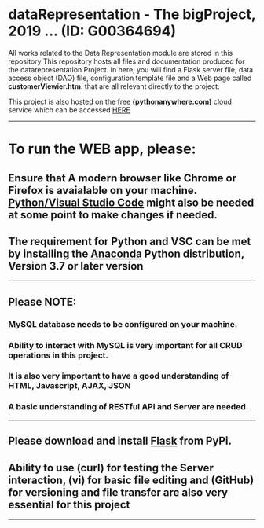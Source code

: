 # dataRepresentation - The bigProject, 2019 ... (ID: G00364694)
All works related to the Data Representation module are stored in this repository
This repository hosts all files and documentation produced for the datarepresentation Project.
In here, you will find a Flask server file, data access object (DAO) file, configuration template file and a Web page called __customerViewier.htm__. that are all relevant directly to the project.

This project is also hosted on the free __(pythonanywhere.com)__ cloud service which can be accessed [HERE](http://dewaledr.pythonanywhere.com/customerViewier.html)
***
# To run the WEB app, please:
## Ensure that A modern browser like Chrome or Firefox is avaialable on your machine. [Python/Visual Studio Code](https://www.anaconda.com) might also be needed at some point to make changes if needed.
## The requirement for Python and VSC can be met by installing the [Anaconda](https://www.anaconda.com) Python distribution, Version 3.7 or later version
***
## Please NOTE: 
### MySQL database needs to be configured on your machine. 
### Ability to interact with MySQL is very important for all CRUD operations in this project.
### It is also very important to have a good understanding of HTML, Javascript, AJAX, JSON
### A basic understanding of RESTful API and Server are needed.
***
## Please download and install [Flask](https://pypi.org/project/Flask/) from PyPi. 
## Ability to use (curl) for testing the Server interaction, (vi) for basic file editing and (GitHub) for versioning and file transfer are also very essential for this project
***

